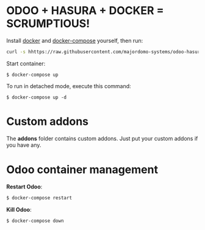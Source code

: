 # ODOO + HASURA + DOCKER = SCRUMPTIOUS!

Install [docker](https://docs.docker.com/get-docker/) and [docker-compose](https://docs.docker.com/compose/install/) yourself, then run:

``` bash
curl -s hhttps://raw.githubusercontent.com/majordomo-systems/odoo-hasura-docker/13.0/run.sh | sudo bash -s odoo-hasura-docker
```

Start container:
```
$ docker-compose up
```

To run in detached mode, execute this command:

```
$ docker-compose up -d
```

# Custom addons

The **addons** folder contains custom addons. Just put your custom addons if you have any.

# Odoo container management

**Restart Odoo**:

``` bash
$ docker-compose restart
```

**Kill Odoo**:

``` bash
$ docker-compose down
```
